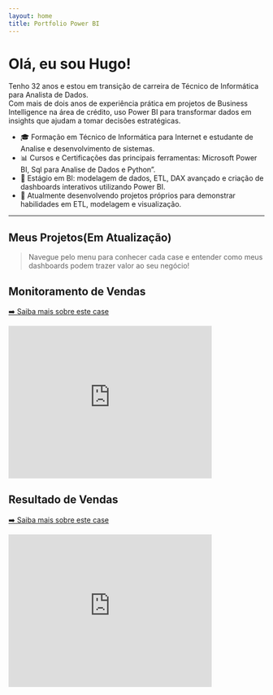 ```yaml
---
layout: home
title: Portfolio Power BI
---
```


# Olá, eu sou Hugo!

Tenho 32 anos e estou em transição de carreira de Técnico de Informática para Analista de Dados.  
Com mais de dois anos de experiência prática em projetos de Business Intelligence na área de crédito, uso Power BI para transformar dados em insights que ajudam a tomar decisões estratégicas.

- 🎓 Formação em Técnico de Informática para Internet e estudante de Analise e desenvolvimento de sistemas.  
- 📊 Cursos e Certificações das principais ferramentas: Microsoft Power BI, Sql para Analise de Dados e Python”.
- 💼 Estágio em BI: modelagem de dados, ETL, DAX avançado e criação de dashboards interativos utilizando Power BI.
- 🚀 Atualmente desenvolvendo projetos próprios para demonstrar habilidades em ETL, modelagem e visualização.

---

## Meus Projetos(Em Atualização)

> Navegue pelo menu para conhecer cada case e entender como meus dashboards podem trazer valor ao seu negócio!


<!-- Exemplo de embed de Power BI -->
## Monitoramento de Vendas
[➡️ Saiba mais sobre este case](/cases/Mon_vendas/)
<iframe title="clone_pgto Cliente" width="400" 
height="300" src="https://app.powerbi.com/view?r=eyJrIjoiYWY4NmFmNTItZmZjYi00MzBkLTgwNTctNDEwYTkyYWU2MmZmIiwidCI6ImQ4Nzc1YTNhLWU4OWEtNGNjZC1hY2NiLTQ0MDg4ODdjMzRlMCJ9"
frameborder="0" allowFullScreen="true"></iframe>

## Resultado de Vendas
[➡️ Saiba mais sobre este case](/cases/Dash_vendas/)
<iframe title="Dashboard Vendas" width="400" 
        height="300" src="https://app.powerbi.com/view?r=eyJrIjoiYmY1NmYzNzQtZmUxNy00M2JkLWFiMDctNzgwMjZkNzYwN2JjIiwidCI6ImQ4Nzc1YTNhLWU4OWEtNGNjZC1hY2NiLTQ0MDg4ODdjMzRlMCJ9" 
        frameborder="0" allowFullScreen="true"></iframe>

